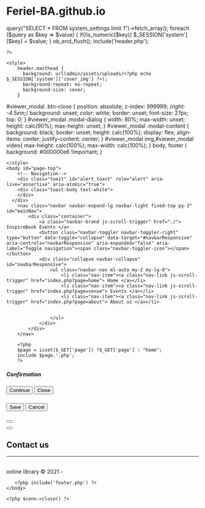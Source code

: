 # Feriel-BA.github.io
<!DOCTYPE html>
<html lang="en">
    <?php
    session_start();
    include('admin/db_connect.php');
    ob_start();
        $query = $conn->query("SELECT * FROM system_settings limit 1")->fetch_array();
         foreach ($query as $key => $value) {
          if(!is_numeric($key))
            $_SESSION['system'][$key] = $value;
        }
    ob_end_flush();
    include('header.php');

	
    ?>

    <style>
    	header.masthead {
		  background: url(admin/assets/uploads/<?php echo $_SESSION['system']['cover_img'] ?>);
		  background-repeat: no-repeat;
		  background-size: cover;
		}
    
  #viewer_modal .btn-close {
    position: absolute;
    z-index: 999999;
    /*right: -4.5em;*/
    background: unset;
    color: white;
    border: unset;
    font-size: 27px;
    top: 0;
}
#viewer_modal .modal-dialog {
        width: 80%;
    max-width: unset;
    height: calc(90%);
    max-height: unset;
}
  #viewer_modal .modal-content {
       background: black;
    border: unset;
    height: calc(100%);
    display: flex;
    align-items: center;
    justify-content: center;
  }
  #viewer_modal img,#viewer_modal video{
    max-height: calc(100%);
    max-width: calc(100%);
  }
  body, footer {
    background: #000000e6 !important;
}
 
    </style>
    <body id="page-top">
        <!-- Navigation-->
        <div class="toast" id="alert_toast" role="alert" aria-live="assertive" aria-atomic="true">
        <div class="toast-body text-white">
        </div>
      </div>
        <nav class="navbar navbar-expand-lg navbar-light fixed-top py-3" id="mainNav">
            <div class="container">
                <a class="navbar-brand js-scroll-trigger" href="./"> InspireBook Events </a>
                <button class="navbar-toggler navbar-toggler-right" type="button" data-toggle="collapse" data-target="#navbarResponsive" aria-controls="navbarResponsive" aria-expanded="false" aria-label="Toggle navigation"><span class="navbar-toggler-icon"></span></button>
                <div class="collapse navbar-collapse" id="navbarResponsive">
                    <ul class="navbar-nav ml-auto my-2 my-lg-0">
                        <li class="nav-item"><a class="nav-link js-scroll-trigger" href="index.php?page=home"> Home </a></li>
                        <li class="nav-item"><a class="nav-link js-scroll-trigger" href="index.php?page=venue"> Events </a></li>
                        <li class="nav-item"><a class="nav-link js-scroll-trigger" href="index.php?page=about"> About us </a></li>
                        
                     
                    </ul>
                </div>
            </div>
        </nav>
       
        <?php 
        $page = isset($_GET['page']) ?$_GET['page'] : "home";
        include $page.'.php';
        ?>
       

<div class="modal fade" id="confirm_modal" role='dialog'>
    <div class="modal-dialog modal-md" role="document">
      <div class="modal-content">
        <div class="modal-header">
        <h5 class="modal-title">Confirmation</h5>
      </div>
      <div class="modal-body">
        <div id="delete_content"></div>
      </div>
      <div class="modal-footer">
        <button type="button" class="btn btn-primary" id='confirm' onclick="">Continue</button>
        <button type="button" class="btn btn-secondary" data-dismiss="modal">Close</button>
      </div>
      </div>
    </div>
  </div>
  <div class="modal fade" id="uni_modal" role='dialog'>
    <div class="modal-dialog modal-md" role="document">
      <div class="modal-content">
        <div class="modal-header">
        <h5 class="modal-title"></h5>
      </div>
      <div class="modal-body">
      </div>
      <div class="modal-footer">
        <button type="button" class="btn btn-primary" id='submit' onclick="$('#uni_modal form').submit()">Save</button>
        <button type="button" class="btn btn-secondary" data-dismiss="modal">Cancel</button>
      </div>
      </div>
    </div>
  </div>
  <div class="modal fade" id="uni_modal_right" role='dialog'>
    <div class="modal-dialog modal-full-height  modal-md" role="document">
      <div class="modal-content">
        <div class="modal-header">
        <h5 class="modal-title"></h5>
        <button type="button" class="close" data-dismiss="modal" aria-label="Close">
          <span class="fa fa-arrow-righ t"></span>
        </button>
      </div>
      <div class="modal-body">
      </div>
      </div>
    </div>
  </div>
  <div class="modal fade" id="viewer_modal" role='dialog'>
    <div class="modal-dialog modal-md" role="document">
      <div class="modal-content">
              <button type="button" class="btn-close" data-dismiss="modal"><span class="fa fa-times"></span></button>
              <img src="" alt="">
      </div>
    </div>
  </div>
  <div id="preloader"></div>
        <footer class=" py-5">
            <div class="container">
                <div class="row justify-content-center">
                    <div class="col-lg-8 text-center">
                        <h2 class="mt-0 text-white">Contact us</h2>
                        <hr class="divider my-4" />
                    </div>
                </div>
                <div class="row">
                    <div class="col-lg-4 ml-auto text-center mb-5 mb-lg-0">
                        <i class="fas fa-phone fa-3x mb-3 text-muted"></i>
                        <div class="text-white"><?php echo $_SESSION['system']['contact'] ?></div>
                    </div>
                    <div class="col-lg-4 mr-auto text-center">
                        <i class="fas fa-envelope fa-3x mb-3 text-muted"></i>
                        <!-- Make sure to change the email address in BOTH the anchor text and the link target below!-->
                        <a class="d-block" href="mailto:<?php echo $_SESSION['system']['email'] ?>"><?php echo $_SESSION['system']['email'] ?></a>
                    </div>
                </div>
            </div>
            <br>
            <div class="container"><div class="small text-center text-muted"> online library © 2021 - <?php echo $_SESSION['system']['name'] ?> </div></div>
        </footer>
        
       <?php include('footer.php') ?>
    </body>

    <?php $conn->close() ?>

</html>


